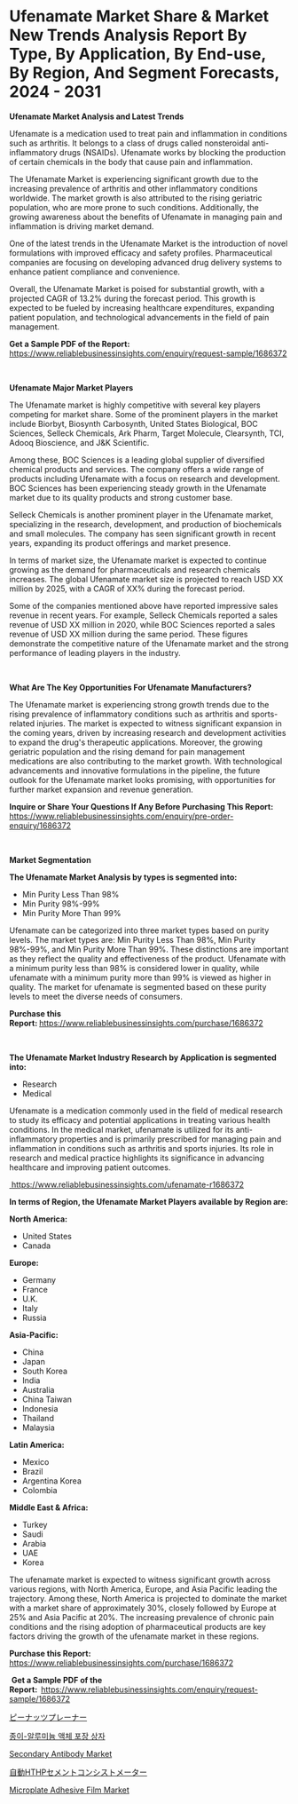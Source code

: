 <p><h1>Ufenamate Market Share & Market New Trends Analysis Report By Type, By Application, By End-use, By Region, And Segment Forecasts, 2024 - 2031</h1></p><p><strong>Ufenamate Market Analysis and Latest Trends</strong></p>
<p><p>Ufenamate is a medication used to treat pain and inflammation in conditions such as arthritis. It belongs to a class of drugs called nonsteroidal anti-inflammatory drugs (NSAIDs). Ufenamate works by blocking the production of certain chemicals in the body that cause pain and inflammation.</p><p>The Ufenamate Market is experiencing significant growth due to the increasing prevalence of arthritis and other inflammatory conditions worldwide. The market growth is also attributed to the rising geriatric population, who are more prone to such conditions. Additionally, the growing awareness about the benefits of Ufenamate in managing pain and inflammation is driving market demand.</p><p>One of the latest trends in the Ufenamate Market is the introduction of novel formulations with improved efficacy and safety profiles. Pharmaceutical companies are focusing on developing advanced drug delivery systems to enhance patient compliance and convenience.</p><p>Overall, the Ufenamate Market is poised for substantial growth, with a projected CAGR of 13.2% during the forecast period. This growth is expected to be fueled by increasing healthcare expenditures, expanding patient population, and technological advancements in the field of pain management.</p></p>
<p><strong>Get a Sample PDF of the Report:&nbsp;</strong> <a href="https://www.reliablebusinessinsights.com/enquiry/request-sample/1686372">https://www.reliablebusinessinsights.com/enquiry/request-sample/1686372</a></p>
<p>&nbsp;</p>
<p><strong>Ufenamate Major Market Players</strong></p>
<p><p>The Ufenamate market is highly competitive with several key players competing for market share. Some of the prominent players in the market include Biorbyt, Biosynth Carbosynth, United States Biological, BOC Sciences, Selleck Chemicals, Ark Pharm, Target Molecule, Clearsynth, TCI, Adooq Bioscience, and J&K Scientific.</p><p>Among these, BOC Sciences is a leading global supplier of diversified chemical products and services. The company offers a wide range of products including Ufenamate with a focus on research and development. BOC Sciences has been experiencing steady growth in the Ufenamate market due to its quality products and strong customer base.</p><p>Selleck Chemicals is another prominent player in the Ufenamate market, specializing in the research, development, and production of biochemicals and small molecules. The company has seen significant growth in recent years, expanding its product offerings and market presence.</p><p>In terms of market size, the Ufenamate market is expected to continue growing as the demand for pharmaceuticals and research chemicals increases. The global Ufenamate market size is projected to reach USD XX million by 2025, with a CAGR of XX% during the forecast period.</p><p>Some of the companies mentioned above have reported impressive sales revenue in recent years. For example, Selleck Chemicals reported a sales revenue of USD XX million in 2020, while BOC Sciences reported a sales revenue of USD XX million during the same period. These figures demonstrate the competitive nature of the Ufenamate market and the strong performance of leading players in the industry.</p></p>
<p>&nbsp;</p>
<p><strong>What Are The Key Opportunities For Ufenamate Manufacturers?</strong></p>
<p><p>The Ufenamate market is experiencing strong growth trends due to the rising prevalence of inflammatory conditions such as arthritis and sports-related injuries. The market is expected to witness significant expansion in the coming years, driven by increasing research and development activities to expand the drug's therapeutic applications. Moreover, the growing geriatric population and the rising demand for pain management medications are also contributing to the market growth. With technological advancements and innovative formulations in the pipeline, the future outlook for the Ufenamate market looks promising, with opportunities for further market expansion and revenue generation.</p></p>
<p><strong>Inquire or Share Your Questions If Any Before Purchasing This Report:</strong> <a href="https://www.reliablebusinessinsights.com/enquiry/pre-order-enquiry/1686372">https://www.reliablebusinessinsights.com/enquiry/pre-order-enquiry/1686372</a></p>
<p>&nbsp;</p>
<p><strong>Market Segmentation</strong></p>
<p><strong>The Ufenamate Market Analysis by types is segmented into:</strong></p>
<p><ul><li>Min Purity Less Than 98%</li><li>Min Purity 98%-99%</li><li>Min Purity More Than 99%</li></ul></p>
<p><p>Ufenamate can be categorized into three market types based on purity levels. The market types are: Min Purity Less Than 98%, Min Purity 98%-99%, and Min Purity More Than 99%. These distinctions are important as they reflect the quality and effectiveness of the product. Ufenamate with a minimum purity less than 98% is considered lower in quality, while ufenamate with a minimum purity more than 99% is viewed as higher in quality. The market for ufenamate is segmented based on these purity levels to meet the diverse needs of consumers.</p></p>
<p><strong>Purchase this Report:&nbsp;</strong><a href="https://www.reliablebusinessinsights.com/purchase/1686372">https://www.reliablebusinessinsights.com/purchase/1686372</a></p>
<p>&nbsp;</p>
<p><strong>The Ufenamate Market Industry Research by Application is segmented into:</strong></p>
<p><ul><li>Research</li><li>Medical</li></ul></p>
<p><p>Ufenamate is a medication commonly used in the field of medical research to study its efficacy and potential applications in treating various health conditions. In the medical market, ufenamate is utilized for its anti-inflammatory properties and is primarily prescribed for managing pain and inflammation in conditions such as arthritis and sports injuries. Its role in research and medical practice highlights its significance in advancing healthcare and improving patient outcomes.</p></p>
<p><a href="https://www.reliablebusinessinsights.com/ufenamate-r1686372">&nbsp;https://www.reliablebusinessinsights.com/ufenamate-r1686372</a></p>
<p><strong>In terms of Region, the Ufenamate Market Players available by Region are:</strong></p>
<p>
    <p> <strong> North America: </strong>
        <ul>
            <li>United States</li>
            <li>Canada</li>
        </ul>
        </p> 
    <p> <strong> Europe: </strong>
        <ul>
            <li>Germany</li>
            <li>France</li>
            <li>U.K.</li>
            <li>Italy</li>
            <li>Russia</li>
        </ul>
        </p> 
    <p> <strong> Asia-Pacific: </strong>
        <ul>
            <li>China</li>
            <li>Japan</li>
            <li>South Korea</li>
            <li>India</li>
            <li>Australia</li>
            <li>China Taiwan</li>
            <li>Indonesia</li>
            <li>Thailand</li>
            <li>Malaysia</li>
        </ul>
        </p> 
    <p> <strong> Latin America: </strong>
        <ul>
            <li>Mexico</li>
            <li>Brazil</li>
            <li>Argentina Korea</li>
            <li>Colombia</li>
        </ul>
        </p> 
    <p> <strong> Middle East & Africa: </strong>
        <ul>
            <li>Turkey</li>
            <li>Saudi</li>
            <li>Arabia</li>
            <li>UAE</li>
            <li>Korea</li>
        </ul>
    </p>
    </p>
<p><p>The ufenamate market is expected to witness significant growth across various regions, with North America, Europe, and Asia Pacific leading the trajectory. Among these, North America is projected to dominate the market with a market share of approximately 30%, closely followed by Europe at 25% and Asia Pacific at 20%. The increasing prevalence of chronic pain conditions and the rising adoption of pharmaceutical products are key factors driving the growth of the ufenamate market in these regions.</p></p>
<p><strong>Purchase this Report: </strong><a href="https://www.reliablebusinessinsights.com/purchase/1686372">https://www.reliablebusinessinsights.com/purchase/1686372</a></p>
<p>&nbsp;<strong>Get a Sample PDF of the Report:&nbsp;&nbsp;</strong><a href="https://www.reliablebusinessinsights.com/enquiry/request-sample/1686372">https://www.reliablebusinessinsights.com/enquiry/request-sample/1686372</a></p>
<p><strong></strong></p>
<p><p><a href="https://github.com/deonnorth8/Market-Research-Report-List-1/blob/main/6750007111099.md">ピーナッツプレーナー</a></p><p><a href="https://github.com/Tristiarton768456/Market-Research-Report-List-2/blob/main/3442534105968.md">종이-알루미늄 액체 포장 상자</a></p><p><a href="https://github.com/LaceyZemlak1/Market-Research-Report-List-1/blob/main/secondary-antibody-market.md">Secondary Antibody Market</a></p><p><a href="https://github.com/LizaHeller2023/Market-Research-Report-List-1/blob/main/3219747111100.md">自動HTHPセメントコンシストメーター</a></p><p><a href="https://github.com/MyrtisWest1/Market-Research-Report-List-1/blob/main/microplate-adhesive-film-market.md">Microplate Adhesive Film Market</a></p></p>